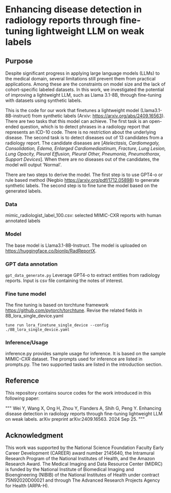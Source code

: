 # Enhancing disease detection in radiology reports through fine-tuning lightweight LLM on weak labels

## Purpose

Despite significant progress in applying large language models (LLMs) to the medical domain, several limitations still prevent them from practical applications. Among these are the constraints on model size and the lack of cohort-specific labeled datasets. In this work, we investigated the potential of improving a lightweight LLM, such as Llama 3.1-8B, through fine-tuning with datasets using synthetic labels. 

This is the code for our work that finetunes a lightweight model (Llama3.1-8B-instruct) from synthetic labels (Arxiv: https://arxiv.org/abs/2409.16563). There are two tasks that this model can achieve. The first task is an open-ended question, which is to detect phrases in a radiology report that represents an ICD-10 code. There is no restriction about the underlying disease. The second task is to detect diseases out of 13 candidates from a radiology report. The candidate diseases are [*Atelectasis, Cardiomegaly, Consolidation, Edema, Enlarged Cardiomediastinum, Fracture, Lung Lesion, Lung Opacity, Pleural Effusion, Pleural Other, Pneumonia, Pneumothorax, Support Devices*]. When there are no diseases out of the candidates, the model will output 'Normal'.

There are two steps to derive the model. The first step is to use GPT4-o or rule based method (Negbio https://arxiv.org/pdf/1712.05898) to generate synthetic labels. The second step is to fine tune the model based on the generated labels.

### Data

mimic_radiologist_label_100.csv: selected MIMIC-CXR reports with human annotated labels

### Model

The base model is Llama3.1-8B-Instruct. The model is uploaded on https://huggingface.co/bionlp/RadReportX.

### GPT data annotation

`gpt_data_generate.py`
Leverage GPT4-o to extract entities from radiology reports. Input is csv file containing the notes of interest.

### Fine tune model
The fine tuning is based on torchtune framework https://github.com/pytorch/torchtune. Revise the related fields in 8B_lora_single_device.yaml
```
tune run lora_finetune_single_device --config ./8B_lora_single_device.yaml
```

### Inference/Usage
inference.py provides sample usage for inference. It is based on the sample MIMIC-CXR dataset.
The prompts used for inference are listed in prompts.py. The two supported tasks are listed in the introduction section.

## Reference

This repository contains source codes for the work introduced in this following paper:

"""
Wei Y, Wang X, Ong H, Zhou Y, Flanders A, Shih G, Peng Y. Enhancing disease detection in radiology reports through fine-tuning lightweight LLM on weak labels. arXiv preprint arXiv:2409.16563. 2024 Sep 25.
"""


## Acknowledgment

This work was supported by the National Science Foundation Faculty Early Career Development (CAREER) award number
2145640, the Intramural Research Program of the National Institutes of Health, and the Amazon Research Award. The Medical Imaging and Data Resource Center (MIDRC) is funded by the National Institute of Biomedical Imaging and Bioengineering (NIBIB) of the National Institutes of Health under contract 75N92020D00021 and through The Advanced Research Projects Agency for Health (ARPA-H).